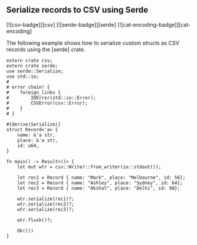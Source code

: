 ## Serialize records to CSV using Serde

[![csv-badge]][csv] [![serde-badge]][serde] [![cat-encoding-badge]][cat-encoding]

The following example shows how to serialize custom structs as CSV records using
the [serde] crate.

```rust,edition2018
extern crate csv;
extern crate serde;
use serde::Serialize;
use std::io;
#
# error_chain! {
#    foreign_links {
#        IOError(std::io::Error);
#        CSVError(csv::Error);
#    }
# }

#[derive(Serialize)]
struct Record<'a> {
    name: &'a str,
    place: &'a str,
    id: u64,
}

fn main() -> Result<()> {
    let mut wtr = csv::Writer::from_writer(io::stdout());

    let rec1 = Record { name: "Mark", place: "Melbourne", id: 56};
    let rec2 = Record { name: "Ashley", place: "Sydney", id: 64};
    let rec3 = Record { name: "Akshat", place: "Delhi", id: 98};

    wtr.serialize(rec1)?;
    wtr.serialize(rec2)?;
    wtr.serialize(rec3)?;

    wtr.flush()?;

    Ok(())
}
```
